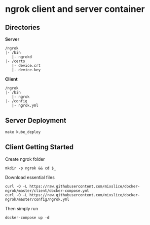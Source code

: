 # ngrok client and server container

## Directories

**Server**

```
/ngrok
|- /bin
   |- ngrokd
|- /certs
   |- device.crt
   |- device.key
```

**Client**

```
/ngrok
|- /bin
   |- ngrok
|- /config
   |- ngrok.yml
```

## Server Deployment

```
make kube_deploy
```

## Client Getting Started

Create ngrok folder

```
mkdir -p ngrok && cd $_
```

Download essential files

```
curl -O -L https://raw.githubusercontent.com/mixslice/docker-ngrok/master/client/docker-compose.yml
curl -O -L https://raw.githubusercontent.com/mixslice/docker-ngrok/master/config/ngrok.yml
```

Then simply run

```
docker-compose up -d
```
